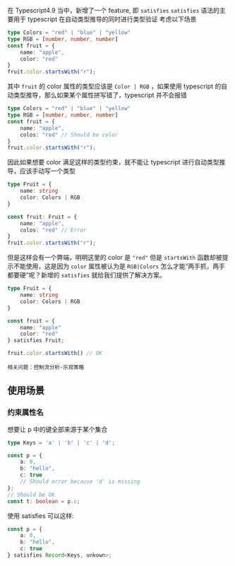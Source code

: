 在 Typescript4.9 当中，新增了一个 feature, 即 `satisfies`
`satisfies` 语法的主要用于 typescript 在自动类型推导的同时进行类型验证
考虑以下场景
```ts
type Colors = "red" | "blue" | "yellow"
type RGB = [number, number, number]
const fruit = {
	name: "apple",
	color: "red"
}
fruit.color.startsWith("r");
```
其中 `fruit` 的 color 属性的类型应该是 `Color | RGB` ，如果使用 typescript 的自动类型推导，那么如果某个属性拼写错了，typescript 并不会报错
```ts
type Colors = "red" | "blue" | "yellow"
type RGB = [number, number, number]
const fruit = {
	name: "apple",
	colos: "red" // Should be color
}
fruit.color.startsWith("r");
```
因此如果想要 color 满足这样的类型约束，就不能让 typescript 进行自动类型推导，应该手动写一个类型
```ts
type Fruit = {
	name: string
	color: Colors | RGB
}

const fruit: Fruit = {
	name: "apple",
	colos: "red" // Error
}
fruit.color.startsWith("r");
```
但是这样会有一个弊端，明明这里的 color 是 `"red"` 但是 `startsWith` 函数却被提示不能使用，这是因为 `color` 属性被认为是 `RGB|Colors` 怎么才能“两手抓，两手都要硬”呢？新增的 `satisfies` 就给我们提供了解决方案。

```ts
type Fruit = {
	name: string
	color: Colors | RGB
}

const fruit = {
	name: "apple"
	color: "red"
} satisfies Fruit;

fruit.color.startsWith() // OK
```

```ad-note
相关问题：控制流分析-乐观策略
```


## 使用场景
### 约束属性名
想要让 p 中的键全部来源于某个集合
```ts
type Keys = 'a' | 'b' | 'c' | 'd';

const p = {
    a: 0,
    b: "hello",
    c: true
    // Should error because 'd' is missing
};
// Should be OK
const t: boolean = p.c;
```
使用 satisfies 可以这样:
```ts
const p = {
    a: 0,
    b: "hello",
    c: true
} satisfies Record<Keys, unkown>;
```

